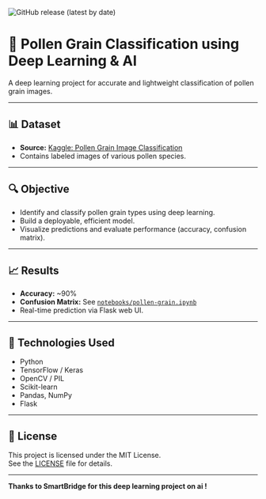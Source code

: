 ![GitHub release (latest by date)](https://img.shields.io/github/v/release/OWNER/REPO)

# 🌾 Pollen Grain Classification using Deep Learning & AI

A deep learning project for accurate and lightweight classification of pollen grain images.

---

## 📊 Dataset

- **Source:** [Kaggle: Pollen Grain Image Classification](https://www.kaggle.com/datasets/andrewmvd/pollen-grain-image-classification)
- Contains labeled images of various pollen species.

---

## 🔍 Objective

- Identify and classify pollen grain types using deep learning.
- Build a deployable, efficient model.
- Visualize predictions and evaluate performance (accuracy, confusion matrix).

---

## 📈 Results

- **Accuracy:** ~90%
- **Confusion Matrix:** See [`notebooks/pollen-grain.ipynb`](notebooks/pollen-grain.ipynb)
- Real-time prediction via Flask web UI.

---

## 🧪 Technologies Used

- Python
- TensorFlow / Keras
- OpenCV / PIL
- Scikit-learn
- Pandas, NumPy
- Flask

---

## 📜 License

This project is licensed under the MIT License.  
See the [LICENSE](LICENSE) file for details.

---

**Thanks to SmartBridge for this deep learning project on ai !**




